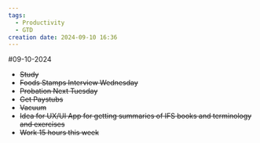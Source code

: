```yaml
---
tags:
  - Productivity
  - GTD
creation date: 2024-09-10 16:36
---
```

#09-10-2024 
- ~~Study~~
- ~~Foods Stamps Interview Wednesday~~
- ~~Probation Next Tuesday~~
- ~~Get Paystubs~~
- ~~Vacuum~~
- ~~Idea for UX/UI App for getting summaries of IFS books and terminology and exercises~~
- ~~Work 15 hours this week~~

